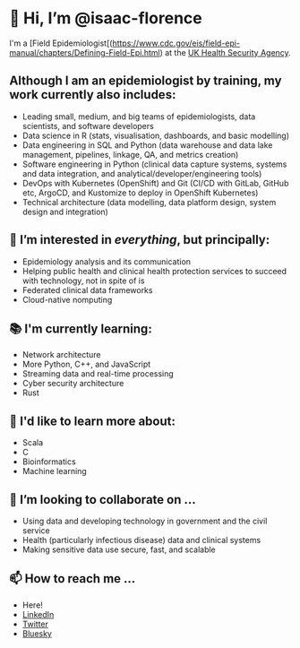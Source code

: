 # 👋 Hi, I’m @isaac-florence

I'm a [Field Epidemiologist[(https://www.cdc.gov/eis/field-epi-manual/chapters/Defining-Field-Epi.html) at the [UK Health Security Agency](https://www.gov.uk/government/organisations/uk-health-security-agency). 

## Although I am an epidemiologist by training, my work currently also includes:
- Leading small, medium, and big teams of epidemiologists, data scientists, and software developers
- Data science in R (stats, visualisation, dashboards, and basic modelling)
- Data engineering in SQL and Python (data warehouse and data lake management, pipelines, linkage, QA, and metrics creation)
- Software engineering in Python (clinical data capture systems, systems and data integration, and analytical/developer/engineering tools)
- DevOps with Kubernetes (OpenShift) and Git (CI/CD with GitLab, GitHub etc, ArgoCD, and Kustomize to deploy in OpenShift Kubernetes)
- Technical architecture (data modelling, data platform design, system design and integration)

## 👀 I’m interested in _everything_, but principally:

- Epidemiology analysis and its communication
- Helping public health and clinical health protection services to succeed with technology, not in spite of is
- Federated clinical data frameworks
- Cloud-native nomputing

## 📚 I'm currently learning:
- Network architecture
- More Python, C++, and JavaScript
- Streaming data and real-time processing
- Cyber security architecture
- Rust

## 🔎 I'd like to learn more about:
- Scala
- C
- Bioinformatics
- Machine learning

## 🤝 I’m looking to collaborate on ...
- Using data and developing technology in government and the civil service
- Health (particularly infectious disease) data and clinical systems
- Making sensitive data use secure, fast, and scalable

## 📫 How to reach me ...
- Here!
- [LinkedIn](https://www.linkedin.com/in/isaacflorence/)
- [Twitter](https://twitter.com/IsaacATFlorence)
- [Bluesky](https://bsky.app/profile/isaac-florence.bsky.social)

